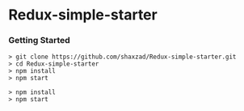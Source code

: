 # Redux-simple-starter

### Getting Started

```
> git clone https://github.com/shaxzad/Redux-simple-starter.git
> cd Redux-simple-starter
> npm install
> npm start
```

```
> npm install
> npm start
```
